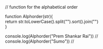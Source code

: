 // function for the alphabetical order

function Alphorder(str){    
   return str.toLowerCase().split("").sort().join("")   
}

console.log(Alphorder("Prem Shankar Rai")) //
console.log(Alphorder("Sumo")) //
